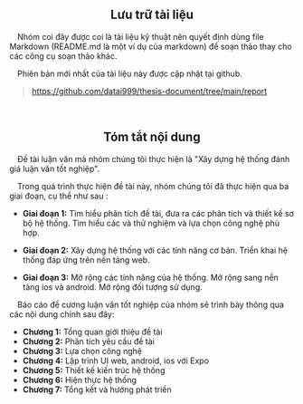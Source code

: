 <center> <h2>Lưu trữ tài liệu</h1> </center>

&emsp;Nhóm coi đây được coi là tài liệu kỹ thuật nên quyết định dùng file Markdown (README.md là một ví dụ của markdown)
để soạn thảo thay cho các công cụ soạn thảo khác.

&emsp;Phiên bản mới nhất của tài liệu này được cập nhật tại github.

> https://github.com/datai999/thesis-document/tree/main/report

</br>

<center> <h2>Tóm tắt nội dung</h1> </center>

&emsp;Đề tài luận văn mà nhóm chúng tôi thực hiện là "Xây dựng hệ thống đánh giá luận văn tốt nghiệp".

&emsp;Trong quá trình thực hiện đề tài này, nhóm chúng tôi đã thực hiện
qua ba giai đoạn, cụ thể như sau :

- **Giai đoạn 1:**
  Tìm hiểu phân tích đề tài, đưa ra các phân tích và thiết kế sơ bộ hệ thống.
  Tìm hiểu các và thử nghiệm và lựa chọn công nghệ phù hợp.

- **Giai đoạn 2:**
  Xây dựng hệ thống với các tính năng cơ bản.
  Triển khai hệ thống đáp ứng trên nên tảng web.

- **Giai đoạn 3:**
  Mở rộng các tính năng của hệ thống.
  Mở rộng sang nền tảng ios và android.
  Mở rộng đối tượng sử dụng.

&emsp;Báo cáo đề cương luận văn tốt nghiệp của nhóm sẽ trình bày thông qua các nội dung chính sau đây:

- **Chương 1:** Tổng quan giới thiệu đề tài
- **Chương 2:** Phân tích yêu cầu đề tài
- **Chương 3:** Lựa chọn công nghệ
- **Chương 4:** Lập trình UI web, android, ios với Expo
- **Chương 5:** Thiết kế kiến trúc hệ thống
- **Chương 6:** Hiện thực hệ thống
- **Chương 7:** Tổng kết và hướng phát triển

<div style="page-break-after: always;"></div>
